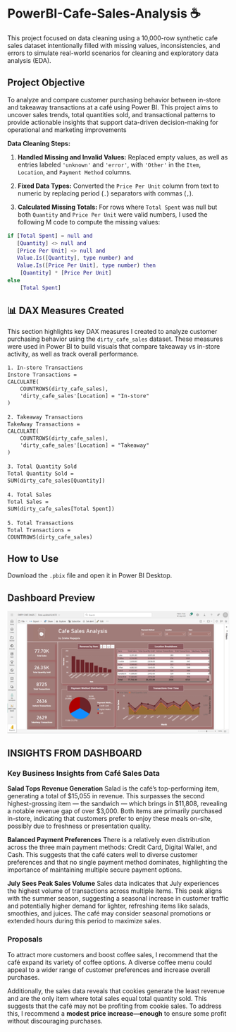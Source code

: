 # PowerBI-Cafe-Sales-Analysis ☕
This project focused on data cleaning using a 10,000-row synthetic cafe sales dataset intentionally filled with missing values, inconsistencies, and errors to simulate real-world scenarios for cleaning and exploratory data analysis (EDA).

## Project Objective
To analyze and compare customer purchasing behavior between in-store and takeaway transactions at a café using Power BI. This project aims to uncover sales trends, total quantities sold, and transactional patterns to provide actionable insights that support data-driven decision-making for operational and marketing improvements

**Data Cleaning Steps:**

1. **Handled Missing and Invalid Values:** Replaced empty values, as well as entries labeled `'unknown'` and `'error'`, with `'Other'` in the `Item`, `Location`, and `Payment Method` columns.

2. **Fixed Data Types:** Converted the `Price Per Unit` column from text to numeric by replacing period (`.`) separators with commas (`,`).

3. **Calculated Missing Totals:** For rows where `Total Spent` was null but both `Quantity` and `Price Per Unit` were valid numbers, I used the following M code to compute the missing values:

```m
if [Total Spent] = null and 
   [Quantity] <> null and 
   [Price Per Unit] <> null and 
   Value.Is([Quantity], type number) and 
   Value.Is([Price Per Unit], type number) then
    [Quantity] * [Price Per Unit]
else
    [Total Spent]
```

## 📊 DAX Measures Created

This section highlights key DAX measures I created to analyze customer purchasing behavior using the `dirty_cafe_sales` dataset. These measures were used in Power BI to build visuals that compare takeaway vs in-store activity, as well as track overall performance.

```DAX
1. In-store Transactions
Instore Transactions = 
CALCULATE(
    COUNTROWS(dirty_cafe_sales), 
    'dirty_cafe_sales'[Location] = "In-store"
)

2. Takeaway Transactions
TakeAway Transactions = 
CALCULATE(
    COUNTROWS(dirty_cafe_sales), 
    'dirty_cafe_sales'[Location] = "Takeaway"
)

3. Total Quantity Sold
Total Quantity Sold = 
SUM(dirty_cafe_sales[Quantity])

4. Total Sales
Total Sales = 
SUM(dirty_cafe_sales[Total Spent])

5. Total Transactions
Total Transactions = 
COUNTROWS(dirty_cafe_sales)
```



## How to Use
Download the `.pbix` file and open it in Power BI Desktop.
## Dashboard Preview

![Dashboard](./overview.png)

## INSIGHTS FROM DASHBOARD
### Key Business Insights from Café Sales Data
**Salad Tops Revenue Generation**
Salad is the café’s top-performing item, generating a total of $15,055 in revenue. This surpasses the second highest-grossing item — the sandwich — which brings in $11,808, revealing a notable revenue gap of over $3,000.
Both items are primarily purchased in-store, indicating that customers prefer to enjoy these meals on-site, possibly due to freshness or presentation quality.

**Balanced Payment Preferences**
There is a relatively even distribution across the three main payment methods: Credit Card, Digital Wallet, and Cash. This suggests that the café caters well to diverse customer preferences and that no single payment method dominates, highlighting the importance of maintaining multiple secure payment options.

**July Sees Peak Sales Volume**
Sales data indicates that July experiences the highest volume of transactions across multiple items. This peak aligns with the summer season, suggesting a seasonal increase in customer traffic and potentially higher demand for lighter, refreshing items like salads, smoothies, and juices. The café may consider seasonal promotions or extended hours during this period to maximize sales.

### Proposals
To attract more customers and boost coffee sales, I recommend that the café expand its variety of coffee options. A diverse coffee menu could appeal to a wider range of customer preferences and increase overall purchases.

Additionally, the sales data reveals that cookies generate the least revenue and are the only item where total sales equal total quantity sold. This suggests that the café may not be profiting from cookie sales. To address this, I recommend a **modest price increase—enough** to ensure some profit without discouraging purchases.
